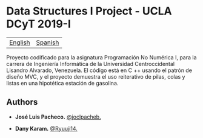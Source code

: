 # Data Structures I Project - UCLA DCyT 2019-I

<table>
    <tr>
        <!-- Do not translate this table -->
        <td><a href="./README.md"> English </a></td>
        <td><a href="./README-ES.md"> Spanish </a></td>
    </tr>
</table>

Proyecto codificado para la asignatura Programación No Numérica I, para la carrera de Ingeniería Informática de la Universidad Centroccidental Lisandro Alvarado, Venezuela. El código está en C ++ usando el patrón de diseño MVC, y el proyecto demuestra el uso reiterativo de pilas, colas y listas en una hipotética estación de gasolina.

## Authors

* **José Luis Pacheco.** [@joclpacheb.](https://github.com/joclpacheb/)

* **Dany Karam.** [@Ryuuji14.](https://github.com/Ryuuji14)


